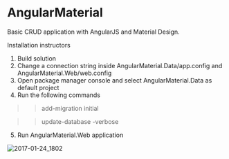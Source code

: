 # AngularMaterial

Basic CRUD application with AngularJS and Material Design.

Installation instructors

1. Build solution
2. Change a connection string inside AngularMaterial.Data/app.config and AngularMaterial.Web/web.config
3. Open package manager console and select AngularMaterial.Data as default project
4. Run the following commands
  >> add-migration initial

  >> update-database -verbose

5. Run AngularMaterial.Web application

![2017-01-24_1802](https://cloud.githubusercontent.com/assets/9244348/22245021/6fcf7372-e260-11e6-899b-016821a205a8.png)

